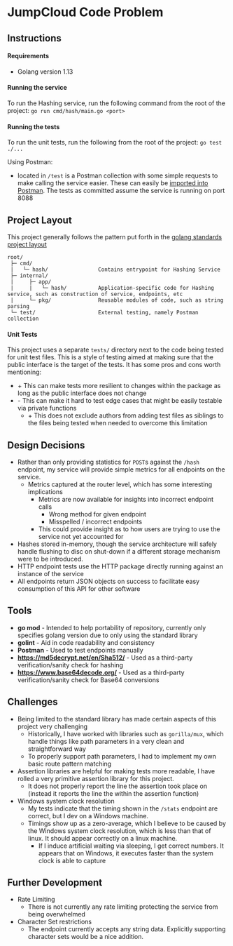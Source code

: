 # JumpCloud Code Problem

## Instructions

#### Requirements
* Golang version 1.13

#### Running the service
To run the Hashing service, run the following command from the root of the project:
```go run cmd/hash/main.go <port>```

#### Running the tests
To run the unit tests, run the following from the root of the project:
```go test ./...```

Using Postman:
* located in `/test` is a Postman collection with some simple requests to make calling the service
easier. These can easily be [imported into Postman](https://learning.postman.com/docs/postman/collections/importing-and-exporting-data/#importing-data-into-postman). The tests as committed assume the service is running on port 8088

## Project Layout

This project generally follows the pattern put forth in the [golang standards project layout](https://github.com/golang-standards/project-layout)

```
root/
 ├─ cmd/
 |   └─ hash/                Contains entrypoint for Hashing Service
 ├─ internal/
 |     ├─ app/
 |     |   └─ hash/          Application-specific code for Hashing service, such as construction of service, endpoints, etc
 |     └─ pkg/               Reusable modules of code, such as string parsing
 └─ test/                    External testing, namely Postman collection
```

#### Unit Tests

This project uses a separate `tests/` directory next to the code being tested for unit test files. This is a style of testing aimed at
making sure that the public interface is the target of the tests. It has some pros and cons worth mentioning:
* \+ This can make tests more resilient to changes within the package as long as the public interface does not change
* \- This can make it hard to test edge cases that might be easily testable via private functions
    * \+ This does not exclude authors from adding test files as siblings to the files being tested when needed to overcome this limitation

## Design Decisions
* Rather than only providing statistics for `POST`s against the `/hash` endpoint, my service will provide simple metrics for all endpoints
on the service.
    * Metrics captured at the router level, which has some interesting implications
        * Metrics are now available for insights into incorrect endpoint calls
            * Wrong method for given endpoint
            * Misspelled / incorrect endpoints
        * This could provide insight as to how users are trying to use the service not yet accounted for
* Hashes stored in-memory, though the service architecture will safely handle flushing to disc on shut-down if a different storage
mechanism were to be introduced.
* HTTP endpoint tests use the HTTP package directly running against an instance of the service
* All endpoints return JSON objects on success to facilitate easy consumption of this API for other software

## Tools
* **go mod** - Intended to help portability of repository, currently only specifies golang version due to only using the standard library
* **golint** - Aid in code readability and consistency
* **Postman** - Used to test endpoints manually
* **https://md5decrypt.net/en/Sha512/** - Used as a third-party verification/sanity check for hashing
* **https://www.base64decode.org/** - Used as a third-party verification/sanity check for Base64 conversions

## Challenges

* Being limited to the standard library has made certain aspects of this project very challenging
    * Historically, I have worked with libraries such as `gorilla/mux`, which handle things like path parameters in a very clean and straightforward way
    * To properly support path parameters, I had to implement my own basic route pattern matching
* Assertion libraries are helpful for making tests more readable, I have rolled a very primitive assertion library for this project.
    * It does not properly report the line the assertion took place on (instead it reports the line the within the assertion function)
* Windows system clock resolution
    * My tests indicate that the timing shown in the `/stats` endpoint are correct, but I dev on a Windows machine.
    * Timings show up as a zero-average, which I believe to be caused by the Windows system clock resolution, which is less than that of linux.
It should appear correctly on a linux machine.
        * If I induce artificial waiting via sleeping, I get correct numbers. It appears that on Windows, it executes faster than the system clock is able to capture

## Further Development

* Rate Limiting
    * There is not currently any rate limiting protecting the service from being overwhelmed
* Character Set restrictions
    * The endpoint currently accepts any string data. Explicitly supporting character sets would be a nice addition.